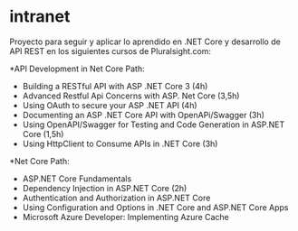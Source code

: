 # intranet
Proyecto para seguir y aplicar lo aprendido en .NET Core y desarrollo de API REST en los siguientes cursos
 de Pluralsight.com:
 
*API Development in Net Core Path:
- Building a RESTful API with ASP .NET Core 3 (4h)
- Advanced Restful Api Concerns with ASP. Net Core (3,5h)
- Using OAuth to secure your ASP .NET API (4h)
- Documenting an ASP .NET Core API with  OpenAPi/Swagger (3h)
- Using OpenAPI/Swagger for Testing and Code Generation in ASP.NET Core (1,5h)
- Using HttpClient to Consume APIs in .NET Core (3h)

*Net Core Path:
- ASP.NET Core Fundamentals
- Dependency Injection in ASP.NET Core (2h)
- Authentication and Authorization in ASP.NET Core
- Using Configuration and Options in .NET Core and ASP.NET Core Apps
- Microsoft Azure Developer: Implementing Azure Cache
